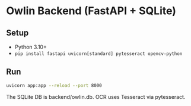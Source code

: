 # Owlin Backend (FastAPI + SQLite)

## Setup
- Python 3.10+
- `pip install fastapi uvicorn[standard] pytesseract opencv-python`

## Run
```bash
uvicorn app:app --reload --port 8000
```

The SQLite DB is backend/owlin.db. OCR uses Tesseract via pytesseract. 